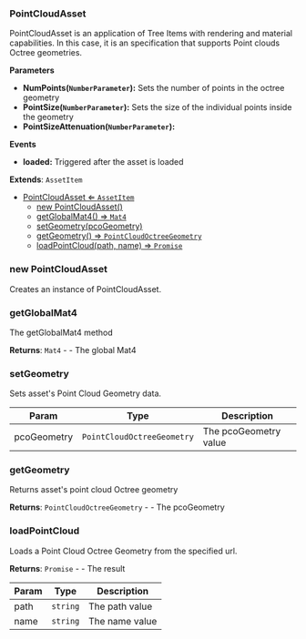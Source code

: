 <a name="PointCloudAsset"></a>

### PointCloudAsset 
PointCloudAsset is an application of Tree Items with rendering and material capabilities.
In this case, it is an specification that supports Point clouds Octree geometries.

**Parameters**
*  **NumPoints(`NumberParameter`):** Sets the number of points in the octree geometry
* **PointSize(`NumberParameter`):** Sets the size of the individual points inside the geometry
* **PointSizeAttenuation(`NumberParameter`):**

**Events**
* **loaded:** Triggered after the asset is loaded


**Extends**: <code>AssetItem</code>  

* [PointCloudAsset ⇐ <code>AssetItem</code>](#PointCloudAsset)
    * [new PointCloudAsset()](#new-PointCloudAsset)
    * [getGlobalMat4() ⇒ <code>Mat4</code>](#getGlobalMat4)
    * [setGeometry(pcoGeometry)](#setGeometry)
    * [getGeometry() ⇒ <code>PointCloudOctreeGeometry</code>](#getGeometry)
    * [loadPointCloud(path, name) ⇒ <code>Promise</code>](#loadPointCloud)

<a name="new_PointCloudAsset_new"></a>

### new PointCloudAsset
Creates an instance of PointCloudAsset.

<a name="PointCloudAsset+getGlobalMat4"></a>

### getGlobalMat4
The getGlobalMat4 method


**Returns**: <code>Mat4</code> - - The global Mat4  
<a name="PointCloudAsset+setGeometry"></a>

### setGeometry
Sets asset's Point Cloud Geometry data.



| Param | Type | Description |
| --- | --- | --- |
| pcoGeometry | <code>PointCloudOctreeGeometry</code> | The pcoGeometry value |

<a name="PointCloudAsset+getGeometry"></a>

### getGeometry
Returns asset's point cloud Octree geometry


**Returns**: <code>PointCloudOctreeGeometry</code> - - The pcoGeometry  
<a name="PointCloudAsset+loadPointCloud"></a>

### loadPointCloud
Loads a Point Cloud Octree Geometry from the specified url.


**Returns**: <code>Promise</code> - - The result  

| Param | Type | Description |
| --- | --- | --- |
| path | <code>string</code> | The path value |
| name | <code>string</code> | The name value |

